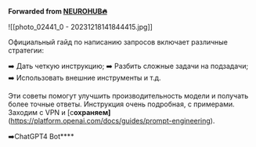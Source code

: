 **Forwarded from [NEUROHUB🔥](https://t.me/neurohubone/2132)**

![[photo_02441_0 - 20231218141844415.jpg]]

Официальный гайд по написанию запросов включает различные стратегии:

➡️ Дать четкую инструкцию;
➡️ Разбить сложные задачи на подзадачи;
➡️ Использовать внешние инструменты и т.д.

Эти советы помогут улучшить производительность модели и получать более точные ответы. Инструкция очень подробная, с примерами. Заходим с VPN и [с**охраняем]**(https://platform.openai.com/docs/guides/prompt-engineering).

➡️ChatGPT4 Bot[](https://t.me/exideprod_bot?start=neurohubone)****